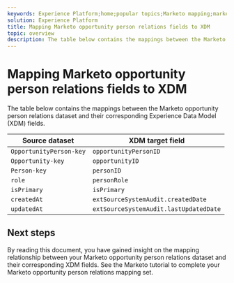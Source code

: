 ```yaml
---
keywords: Experience Platform;home;popular topics;Marketo mapping;marketo mapping
solution: Experience Platform
title: Mapping Marketo opportunity person relations fields to XDM
topic: overview
description: The table below contains the mappings between the Marketo Opportunity person relations dataset and their corresponding XDM fields.
---
```


# Mapping Marketo opportunity person relations fields to XDM

The table below contains the mappings between the Marketo opportunity person relations dataset and their corresponding Experience Data Model (XDM) fields.

| Source dataset | XDM target field |
| -------------- | ---------------- |
| `OpportunityPerson-key` | `opportunityPersonID` |
| `Opportunity-key` | `opportunityID` |
| `Person-key` | `personID` |
| `role` | `personRole` |
| `isPrimary` | `isPrimary` |
| `createdAt` | `extSourceSystemAudit.createdDate` |
| `updatedAt` | `extSourceSystemAudit.lastUpdatedDate` |

## Next steps

By reading this document, you have gained insight on the mapping relationship between your Marketo opportunity person relations dataset and their corresponding XDM fields. See the Marketo tutorial to complete your Marketo opportunity person relations mapping set.
